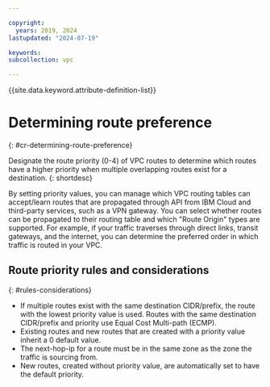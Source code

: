 ```yaml
---

copyright:
  years: 2019, 2024
lastupdated: "2024-07-19"

keywords:
subcollection: vpc

---
```


{{site.data.keyword.attribute-definition-list}}

# Determining route preference
{: #cr-determining-route-preference}

Designate the route priority (0-4) of VPC routes to determine which routes have a higher priority when multiple overlapping routes exist for a destination.
{: shortdesc}

By setting priority values, you can manage which VPC routing tables can accept/learn routes that are propagated through API from IBM Cloud and third-party services, such as a VPN gateway. You can select whether routes can be propagated to their routing table and which "Route Origin" types are supported. For example, if your traffic traverses through direct links, transit gateways, and the internet, you can determine the preferred order in which traffic is routed in your VPC.

## Route priority rules and considerations
{: #rules-considerations}

*  If multiple routes exist with the same destination CIDR/prefix, the route with the lowest priority value is used. Routes with the same destination CIDR/prefix and priority use Equal Cost Multi-path (ECMP).
* Existing routes and new routes that are created with a priority value inherit a 0 default value.
* The next-hop-ip for a route must be in the same zone as the zone the traffic is sourcing from.
* New routes, created without priority value, are automatically set to have the default priority.
